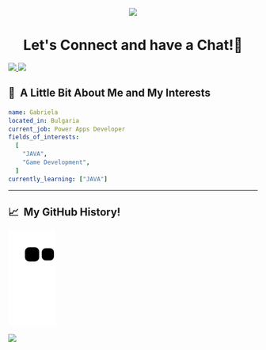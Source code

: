 <p align="center">
  <img src="https://capsule-render.vercel.app/api?type=waving&color=gradient&text=HeyThere!&height=100&section=header"/>
</p>

<h1 align="center">
  Let's Connect and have a Chat!💬
</h1>

<a href="https://gabriela5rova.hashnode.dev">
  <img height="50" src="https://cdn.hashnode.com/res/hashnode/image/upload/v1611902473383/CDyAuTy75.png?auto=compress"/>
</a>

<a href="www.linkedin.com/in/gabriela-petrova-a1519478">
  <img height="50" src="https://cdn1.iconfinder.com/data/icons/logotypes/32/linkedin-1024.png"/>
</a>
<h2> 👾 &nbsp;A Little Bit About Me and My Interests</h2>

```yaml
name: Gabriela
located_in: Bulgaria
current_job: Power Apps Developer
fields_of_interests:
  [
    "JAVA",
    "Game Development",
  ]
currently_learning: ["JAVA"]
```  
---  
<h2> 📈 &nbsp;My GitHub History!</h2>

![Snake animation](https://github.com/gabriela5rova/gabriela5rova/blob/output/github-contribution-grid-snake.svg)
  
<p align="left">
  <img src="https://capsule-render.vercel.app/api?type=waving&color=gradient&height=100&section=footer"/>
</p>
